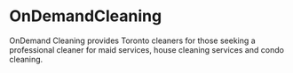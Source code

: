 # OnDemandCleaning
OnDemand Cleaning provides Toronto cleaners for those seeking a professional cleaner for maid services, house cleaning services and condo cleaning.
